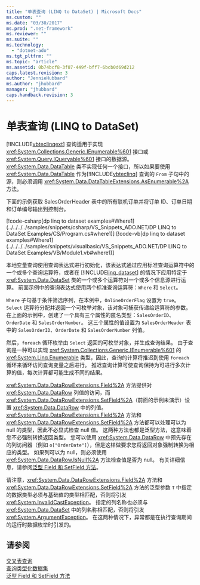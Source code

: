 ```yaml
---
title: "单表查询 (LINQ to DataSet) | Microsoft Docs"
ms.custom: ""
ms.date: "03/30/2017"
ms.prod: ".net-framework"
ms.reviewer: ""
ms.suite: ""
ms.technology: 
  - "dotnet-ado"
ms.tgt_pltfrm: ""
ms.topic: "article"
ms.assetid: 0b74bcf8-3f87-449f-bff7-6bcb0d69d212
caps.latest.revision: 3
author: "JennieHubbard"
ms.author: "jhubbard"
manager: "jhubbard"
caps.handback.revision: 3
---
```

# 单表查询 (LINQ to DataSet)
[!INCLUDE[vbteclinqext](../../../../includes/vbteclinqext-md.md)] 查询适用于实现 <xref:System.Collections.Generic.IEnumerable%601> 接口或 <xref:System.Query.IQueryable%601> 接口的数据源。  <xref:System.Data.DataTable> 类不实现任何一个接口，所以如果要使用 <xref:System.Data.DataTable> 作为[!INCLUDE[vbteclinq](../../../../includes/vbteclinq-md.md)] 查询的 `From` 子句中的源，则必须调用 <xref:System.Data.DataTableExtensions.AsEnumerable%2A> 方法。  
  
 下面的示例获取 SalesOrderHeader 表中的所有联机订单并将订单 ID、订单日期和订单编号输出到控制台。  
  
 [!code-csharp[dp linq to dataset examples#Where1](../../../../samples/snippets/csharp/VS_Snippets_ADO.NET/DP LINQ to DataSet Examples/CS/Program.cs#where1)]
 [!code-vb[dp linq to dataset examples#Where1](../../../../samples/snippets/visualbasic/VS_Snippets_ADO.NET/DP LINQ to DataSet Examples/VB/Module1.vb#where1)]  
  
 本地变量查询使用查询表达式进行初始化，该表达式通过应用标准查询运算符中的一个或多个查询运算符，或者在 [!INCLUDE[linq_dataset](../../../../includes/linq-dataset-md.md)] 的情况下应用特定于 <xref:System.Data.DataSet> 类的一个或多个运算符对一个或多个信息源进行运算。  前面示例中的查询表达式使用两个标准查询运算符：`Where` 和 `Select`。  
  
 `Where` 子句基于条件筛选序列，在本例中，`OnlineOrderFlag` 设置为 `true`。  `Select` 运算符分配并返回一个可枚举对象，该对象可捕获传递给运算符的参数。  在上面的示例中，创建了一个具有三个属性的匿名类型：`SalesOrderID`、`OrderDate` 和 `SalesOrderNumber`。  这三个属性的值设置为 `SalesOrderHeader` 表中的 `SalesOrderID`、`OrderDate` 和 `SalesOrderNumber` 列值。  
  
 然后，`foreach` 循环枚举由 `Select` 返回的可枚举对象，并生成查询结果。  由于查询是一种可以实现 <xref:System.Collections.Generic.IEnumerable%601> 的 <xref:System.Linq.Enumerable> 类型，因此，查询的计算将推迟到使用 `foreach` 循环来循环访问查询变量之后进行。  推迟查询计算可使查询保持为可进行多次计算的值，每次计算都可能生成不同的结果。  
  
 <xref:System.Data.DataRowExtensions.Field%2A> 方法提供对 <xref:System.Data.DataRow> 列值的访问，而 <xref:System.Data.DataRowExtensions.SetField%2A>（前面的示例未演示）设置 <xref:System.Data.DataRow> 中的列值。  <xref:System.Data.DataRowExtensions.Field%2A> 方法和 <xref:System.Data.DataRowExtensions.SetField%2A> 方法都可以处理可以为 null 的类型，因此不必显式检查 null 值。  这两种方法也都是泛型方法，这意味着您不必强制转换返回类型。  您可以使用 <xref:System.Data.DataRow> 中预先存在的列访问器（例如 `o["OrderDate"]`），但是这样做要求您将返回对象强制转换为相应的类型。  如果列可以为 null，则必须使用 <xref:System.Data.DataRow.IsNull%2A> 方法检查值是否为 null。  有关详细信息，请参阅[泛型 Field 和 SetField 方法](../../../../docs/framework/data/adonet/generic-field-and-setfield-methods-linq-to-dataset.md)。  
  
 请注意，<xref:System.Data.DataRowExtensions.Field%2A> 方法和 <xref:System.Data.DataRowExtensions.SetField%2A> 方法的泛型参数 `T` 中指定的数据类型必须与基础值的类型相匹配，否则将引发 <xref:System.InvalidCastException>。  指定的列名称也必须与 <xref:System.Data.DataSet> 中的列名称相匹配，否则将引发 <xref:System.ArgumentException>。  在这两种情况下，异常都是在执行查询期间的运行时数据枚举时引发的。  
  
## 请参阅  
 [交叉表查询](../../../../docs/framework/data/adonet/cross-table-queries-linq-to-dataset.md)   
 [查询类型化数据集](../../../../docs/framework/data/adonet/querying-typed-datasets.md)   
 [泛型 Field 和 SetField 方法](../../../../docs/framework/data/adonet/generic-field-and-setfield-methods-linq-to-dataset.md)